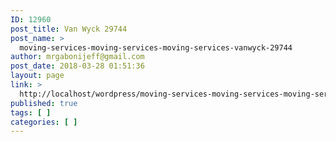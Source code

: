 ```yaml
---
ID: 12960
post_title: Van Wyck 29744
post_name: >
  moving-services-moving-services-moving-services-vanwyck-29744
author: mrgabonijeff@gmail.com
post_date: 2018-03-28 01:51:36
layout: page
link: >
  http://localhost/wordpress/moving-services-moving-services-moving-services-vanwyck-29744/
published: true
tags: [ ]
categories: [ ]
---
```

